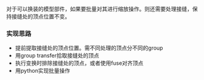 对于可以换装的模型部件，如果要批量对其进行缩放操作。则还需要处理接缝，保持接缝处的顶点位置不变。
### 实现思路 
* 提前提取接缝处的顶点位置。需不同处理的顶点分不同的group
* 用group transfer拾取接缝处的顶点
* 执行变换时排除接缝处的顶点，或者使用fuse对齐顶点
* 用python实现批量操作